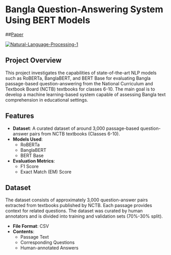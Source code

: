 # Bangla Question-Answering System Using BERT Models 
##[Paper](https://github.com/abdullah1065/CSE431/blob/main/submission7/2023_Summer_CSE431_Team_07_Advancements_and_Challenges_in_Bangla_Question_Answering_Models__A_Comprehensive_Review.pdf)

<a href="https://ibb.co/VSDY5gY"><img src="https://i.ibb.co/Njp2b92/Natural-Language-Processing-1.png" alt="Natural-Language-Processing-1" border="0"></a>

## Project Overview

This project investigates the capabilities of state-of-the-art NLP models such as RoBERTa, BanglaBERT, and BERT Base for evaluating Bangla passage-based question-answering from the National Curriculum and Textbook Board (NCTB) textbooks for classes 6-10. The main goal is to develop a machine learning-based system capable of assessing Bangla text comprehension in educational settings.

## Features

- **Dataset**: A curated dataset of around 3,000 passage-based question-answer pairs from NCTB textbooks (Classes 6-10).
- **Models Used**: 
  - RoBERTa
  - BanglaBERT
  - BERT Base
- **Evaluation Metrics**:
  - F1 Score
  - Exact Match (EM) Score

## Dataset

The dataset consists of approximately 3,000 question-answer pairs extracted from textbooks published by NCTB. Each passage provides context for related questions. The dataset was curated by human annotators and is divided into training and validation sets (70%-30% split).

- **File Format**: CSV
- **Contents**:
  - Passage Text
  - Corresponding Questions
  - Human-annotated Answers
